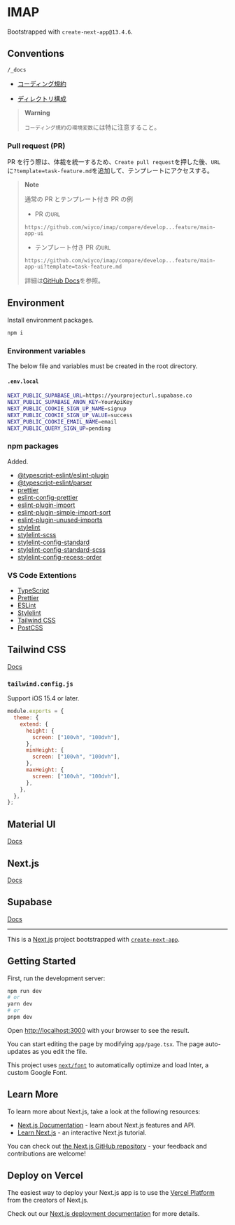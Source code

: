 # IMAP

Bootstrapped with `create-next-app@13.4.6`.

## Conventions

`/_docs`

- [コーディング規約](./_docs/CODING.md)

- [ディレクトリ構成](./_docs/DIRECTORY.md)

> **Warning**
>
> `コーディング規約`の`環境変数`には特に注意すること。

### Pull request (PR)

PR を行う際は、体裁を統一するため、`Create pull request`を押した後、`URL`に`?template=task-feature.md`を追加して、テンプレートにアクセスする。

> **Note**
>
> 通常の PR とテンプレート付き PR の例
>
> - PR の`URL`
>
> ```
> https://github.com/wiyco/imap/compare/develop...feature/main-app-ui
> ```
>
> - テンプレート付き PR の`URL`
>
> ```
> https://github.com/wiyco/imap/compare/develop...feature/main-app-ui?template=task-feature.md
> ```
>
> 詳細は[GitHub Docs](https://docs.github.com/en/pull-requests/collaborating-with-pull-requests/proposing-changes-to-your-work-with-pull-requests/using-query-parameters-to-create-a-pull-request)を参照。

## Environment

Install environment packages.

```bash
npm i
```

### Environment variables

The below file and variables must be created in the root directory.

#### `.env.local`

```bash
NEXT_PUBLIC_SUPABASE_URL=https://yourprojecturl.supabase.co
NEXT_PUBLIC_SUPABASE_ANON_KEY=YourApiKey
NEXT_PUBLIC_COOKIE_SIGN_UP_NAME=signup
NEXT_PUBLIC_COOKIE_SIGN_UP_VALUE=success
NEXT_PUBLIC_COOKIE_EMAIL_NAME=email
NEXT_PUBLIC_QUERY_SIGN_UP=pending
```

### npm packages

Added.

- [@typescript-eslint/eslint-plugin](https://www.npmjs.com/package/@typescript-eslint/eslint-plugin)
- [@typescript-eslint/parser](https://www.npmjs.com/package/@typescript-eslint/parser)
- [prettier](https://www.npmjs.com/package/prettier)
- [eslint-config-prettier](https://www.npmjs.com/package/eslint-config-prettier)
- [eslint-plugin-import](https://www.npmjs.com/package/eslint-plugin-import)
- [eslint-plugin-simple-import-sort](https://www.npmjs.com/package/eslint-plugin-simple-import-sort)
- [eslint-plugin-unused-imports](https://www.npmjs.com/package/eslint-plugin-unused-imports)
- [stylelint](https://www.npmjs.com/package/stylelint)
- [stylelint-scss](https://www.npmjs.com/package/stylelint-scss)
- [stylelint-config-standard](https://www.npmjs.com/package/stylelint-config-standard)
- [stylelint-config-standard-scss](https://www.npmjs.com/package/stylelint-config-standard-scss)
- [stylelint-config-recess-order](https://www.npmjs.com/package/stylelint-config-recess-order)

### VS Code Extentions

- [TypeScript](https://marketplace.visualstudio.com/items?itemName=ms-vscode.vscode-typescript-next)
- [Prettier](https://marketplace.visualstudio.com/items?itemName=esbenp.prettier-vscode)
- [ESLint](https://marketplace.visualstudio.com/items?itemName=dbaeumer.vscode-eslint)
- [Stylelint](https://marketplace.visualstudio.com/items?itemName=stylelint.vscode-stylelint)
- [Tailwind CSS](https://marketplace.visualstudio.com/items?itemName=bradlc.vscode-tailwindcss)
- [PostCSS](https://marketplace.visualstudio.com/items?itemName=csstools.postcss)

## Tailwind CSS

[Docs](https://tailwindcss.com/docs/installation)

### `tailwind.config.js`

Support iOS 15.4 or later.

```js
module.exports = {
  theme: {
    extend: {
      height: {
        screen: ["100vh", "100dvh"],
      },
      minHeight: {
        screen: ["100vh", "100dvh"],
      },
      maxHeight: {
        screen: ["100vh", "100dvh"],
      },
    },
  },
};
```

## Material UI

[Docs](https://mui.com/material-ui/getting-started/overview/)

## Next.js

[Docs](https://nextjs.org/docs)

## Supabase

[Docs](https://supabase.com/docs/reference/javascript/)

---

This is a [Next.js](https://nextjs.org/) project bootstrapped with [`create-next-app`](https://github.com/vercel/next.js/tree/canary/packages/create-next-app).

## Getting Started

First, run the development server:

```bash
npm run dev
# or
yarn dev
# or
pnpm dev
```

Open [http://localhost:3000](http://localhost:3000) with your browser to see the result.

You can start editing the page by modifying `app/page.tsx`. The page auto-updates as you edit the file.

This project uses [`next/font`](https://nextjs.org/docs/basic-features/font-optimization) to automatically optimize and load Inter, a custom Google Font.

## Learn More

To learn more about Next.js, take a look at the following resources:

- [Next.js Documentation](https://nextjs.org/docs) - learn about Next.js features and API.
- [Learn Next.js](https://nextjs.org/learn) - an interactive Next.js tutorial.

You can check out [the Next.js GitHub repository](https://github.com/vercel/next.js/) - your feedback and contributions are welcome!

## Deploy on Vercel

The easiest way to deploy your Next.js app is to use the [Vercel Platform](https://vercel.com/new?utm_medium=default-template&filter=next.js&utm_source=create-next-app&utm_campaign=create-next-app-readme) from the creators of Next.js.

Check out our [Next.js deployment documentation](https://nextjs.org/docs/deployment) for more details.
